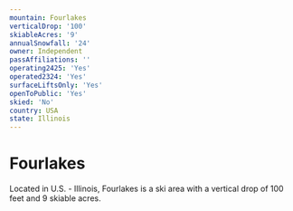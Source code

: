 ```yaml
---
mountain: Fourlakes
verticalDrop: '100'
skiableAcres: '9'
annualSnowfall: '24'
owner: Independent
passAffiliations: ''
operating2425: 'Yes'
operated2324: 'Yes'
surfaceLiftsOnly: 'Yes'
openToPublic: 'Yes'
skied: 'No'
country: USA
state: Illinois
---
```


# Fourlakes

Located in U.S. - Illinois, Fourlakes is a ski area with a vertical drop of 100 feet and 9 skiable acres.
